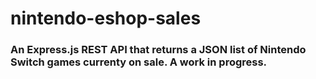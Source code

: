 # nintendo-eshop-sales

### An Express.js REST API that returns a JSON list of Nintendo Switch games currenty on sale. A work in progress.
